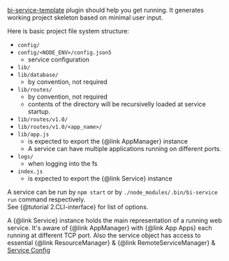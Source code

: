 
[bi-service-template](https://github.com/lucid-services/bi-service-template) plugin should help you get running. It generates working project skeleton based on minimal user input.  

Here is basic project file system structure:

- `config/`
- `config/<NODE_ENV>/config.json5`
    - service configuration
- `lib/`
- `lib/database/`
    - by convention, not required
- `lib/routes/`
    - by convention, not required
    - contents of the directory will be recursivelly loaded at service startup.
- `lib/routes/v1.0/`
- `lib/routes/v1.0/<app_name>/`
- `lib/app.js`
    - is expected to export the {@link AppManager} instance
    - A service can have multiple applications running on different ports.
- `logs/`
    - when logging into the fs
- `index.js`
    - is expected to export the {@link Service} instance


A service can be run by `npm start` or by `./node_modules/.bin/bi-service run` command respectively.  
See {@tutorial 2.CLI-interface} for list of options.  

A {@link Service} instance holds the main representation of a running web service. It's aware of {@link AppManager} with {@link App Apps} each running at different TCP port. Also the service object has access to essential {@link ResourceManager} & {@link RemoteServiceManager} & [Service Config](https://github.com/lucid-services/bi-config)
